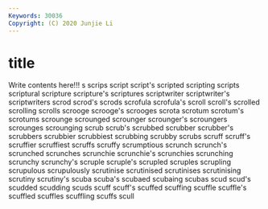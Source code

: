 ```yaml
---
Keywords: 30036
Copyright: (C) 2020 Junjie Li
---
```


# title

Write contents here!!!
s 
scrips 
script 
script's 
scripted 
scripting
scripts 
scriptural 
scripture 
scripture's 
scriptures 
scriptwriter 
scriptwriter's 
scriptwriters 
scrod 
scrod's
scrods 
scrofula 
scrofula's 
scroll 
scroll's 
scrolled 
scrolling 
scrolls 
scrooge 
scrooge's
scrooges 
scrota 
scrotum 
scrotum's 
scrotums 
scrounge 
scrounged 
scrounger 
scrounger's 
scroungers
scrounges 
scrounging 
scrub 
scrub's 
scrubbed 
scrubber 
scrubber's 
scrubbers 
scrubbier 
scrubbiest
scrubbing 
scrubby 
scrubs 
scruff 
scruff's 
scruffier 
scruffiest 
scruffs 
scruffy 
scrumptious
scrunch 
scrunch's 
scrunched 
scrunches 
scrunchie 
scrunchie's 
scrunchies 
scrunching 
scrunchy 
scrunchy's
scruple 
scruple's 
scrupled 
scruples 
scrupling 
scrupulous 
scrupulously 
scrutinise 
scrutinised 
scrutinises
scrutinising 
scrutiny 
scrutiny's 
scuba 
scuba's 
scubaed 
scubaing 
scubas 
scud 
scud's
scudded 
scudding 
scuds 
scuff 
scuff's 
scuffed 
scuffing 
scuffle 
scuffle's 
scuffled
scuffles 
scuffling 
scuffs 
scull 
